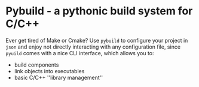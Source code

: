 # Pybuild - a pythonic build system for C/C++

Ever get tired of Make or Cmake? Use `pybuild` to configure your project in `json` and enjoy not 
directly interacting with any configuration file, since `pyuild` comes with a nice CLI interface,
which allows you to:
* build components
* link objects into executables
* basic C/C++ ''library management''
